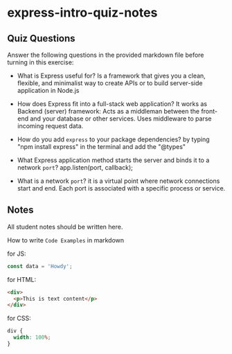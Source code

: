 # express-intro-quiz-notes

## Quiz Questions

Answer the following questions in the provided markdown file before turning in this exercise:

- What is Express useful for?
  Is a framework that gives you a clean, flexible, and minimalist way to create APIs or to build server-side application in Node.js

- How does Express fit into a full-stack web application?
  It works as Backend (server) framework:
  Acts as a middleman between the front-end and your database or other services.
  Uses middleware to parse incoming request data.

- How do you add `express` to your package dependencies?
  by typing "npm install express" in the terminal and add the "@types"

- What Express application method starts the server and binds it to a network `port`?
  app.listen(port, callback);

- What is a network `port`?
  it is a virtual point where network connections start and end. Each port is associated with a specific process or service.

## Notes

All student notes should be written here.

How to write `Code Examples` in markdown

for JS:

```javascript
const data = 'Howdy';
```

for HTML:

```html
<div>
  <p>This is text content</p>
</div>
```

for CSS:

```css
div {
  width: 100%;
}
```
